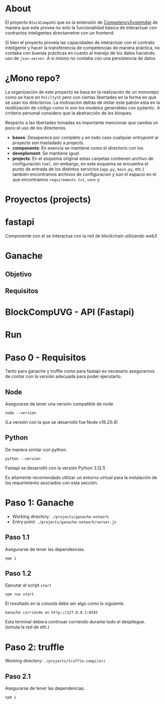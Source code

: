 

# About

El proyecto `BlockCompUVG` que es la extensión de [CompetencySystemApi](https://github.com/paulbelches/CompetencySystemApi.git) de manera que este provea no solo la funcionalidad básica de interactuar con contractos inteligentes directametne con un frontend. 

Si bien el proyecto proveía las capacidades de interactuar con el contrato inteligente y hacer la transferencia de competencias de manera práctica, no contaba con buenas prácticas en cuanto al manejo de los datos haciendo uso de `json-server`. A si mismo no contaba con una persistencia de datos 

# ¿Mono repo?

La organización de este proyecto se basa en la realización de un monorepo como se hace en `Poliltyth` pero con ciertas libertades en la forma en que se usan los directorios. La motivación detrás de imitar este patrón esta en la reutilización de código como lo son los modelos generables con pydantic. A crriterio personal considero que la abstracción de los bloques. 

Respecto a las libertades tomadas es importante mencionar que cambia un poco el uso de los directorios. 

- **bases**: Desaparece por completo y en todo caso cualquier *entrypoint* al proyecto son trasladado a *projects*. 
- **components**: En esencia se mantiene como el directorio con los 
- **deveploment**: Se mantiene igual. 
- **projects**: En el esquema original estas carpetas contienen archivo de configuración `toml`, sin embargo, en este esquema se encuentra el punto de entrada de los distintos servicios (`app.py`, `main.py`, etc.) también encontramos archivos de configuracion y son el espacio en el que encontramos `requirements.txt`, `venv` y  


# Proyectos (projects)

# fastapi

Componente con el se interactua con la red de blockchain utilizando _web3_



# Ganache
## Objetivo
## Requisitos


# BlockCompUVG - API (Fastapi)



# Run
# Paso 0 - Requisitos
Tanto para ganache y truffle como para fastapi es necesario asegurarnos de contar con la versión adecuada para poder ejecutarlo. 

## Node 
Asegurarse de tener una versión compatible de node

```shell
node --version
```
(La versión con la que se desarrolló fue Node v18.20.4)

## Python
De manera similar con python. 
```shell
python --version
```
Fastapi se desarrolló con la versión Python 3.12.5


Es altamente recomendado utilizar un entorno virtual para la instalación de los requirimiento asociados con esta sección. 

# Paso 1: Ganache

- Working directory: `./projects/ganache-network`
- Entry point: `./projects/ganache-network/server.js`


## Paso 1.1
Asegurarse de tener las dependencias. 

```shell
npm i
```

## Paso 1.2
Ejecutar el script `start`
```shell
npm run start
```
El resultado en la consola debe ser algo como lo siguiente.

```
Ganache corriendo en http://127.0.0.1:8545
```

Esta terminal debera continuar corriendo durante todo el despliegue. (simula la red de eth.)


# Paso 2: truffle

Working directory: `./projects/truffle-compiler/`

## Paso 2.1
Asegurarse de tener las dependencias. 

```shell
npm i
```






